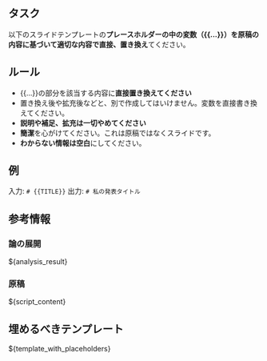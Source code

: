 ## タスク
以下のスライドテンプレートの**プレースホルダーの中の変数（{{...}}）を原稿の内容に基づいて適切な内容で直接、置き換え**てください。

## ルール
- {{...}}の部分を該当する内容に**直接置き換えてください**
- 置き換え後や拡充後などと、別で作成してはいけません。変数を直接書き換えてください。
- **説明や補足、拡充は一切やめてください**
- **簡潔**を心がけてください。これは原稿ではなくスライドです。
- **わからない情報は空白**にしてください。

## 例
入力: `# {{TITLE}}`
出力: `# 私の発表タイトル`

## 参考情報

### 論の展開
${analysis_result}

### 原稿
${script_content}

## 埋めるべきテンプレート

${template_with_placeholders}